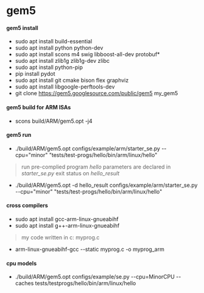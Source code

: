 # gem5

#### gem5 install

* sudo apt install build-essential
* sudo apt install python python-dev
* sudo apt install scons m4 swig libboost-all-dev protobuf*
* sudo apt install zlib1g zlib1g-dev zlibc
* sudo apt install python-pip
* pip install pydot
* sudo apt install git cmake bison flex graphviz
* sudo apt install libgoogle-perftools-dev
* git clone https://gem5.googlesource.com/public/gem5 my_gem5

  


#### gem5 build for ARM ISAs

* scons build/ARM/gem5.opt -j4



#### gem5 run 

* ./build/ARM/gem5.opt configs/example/arm/starter_se.py --cpu="minor" "tests/test-progs/hello/bin/arm/linux/hello"

>run pre-complied program _hello_ 
>parameters are declared in _starter_se.py_
>exit status on _hello_result_

* ./build/ARM/gem5.opt -d hello_result configs/example/arm/starter_se.py
  --cpu="minor" "tests/test-progs/hello/bin/arm/linux/hello"

#### cross compilers

* sudo apt install gcc-arm-linux-gnueabihf
* sudo apt install g++-arm-linux-gnueabihf

> my code written in c: myprog.c

* arm-linux-gnueabihf-gcc --static myprog.c -o myprog_arm

#### cpu models

* ./build/ARM/gem5.opt configs/example/se.py --cpu=MinorCPU --caches tests/testprogs/hello/bin/arm/linux/hello 





